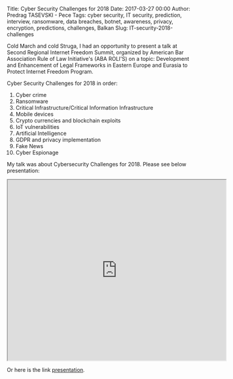 Title: Cyber Security Challenges for 2018
Date: 2017-03-27 00:00
Author: Predrag TASEVSKI - Pece
Tags: cyber security, IT security, prediction, interview, ransomware, data breaches, botnet, awareness, privacy, encryption, predictions, challenges, Balkan
Slug: IT-security-2018-challenges


Cold March and cold Struga, I had an opportunity to present a talk at Second Regional Internet Freedom Summit, organized by American Bar Association Rule of Law Initiative's (ABA ROLI'S) on a topic: Development and Enhancement of Legal Frameworks in Eastern Europe and Eurasia to Protect Internet Freedom Program.

Cyber Security Challenges for 2018 in order:

1. Cyber crime
2. Ransomware
3. Critical Infrastructure/Critical Information Infrastructure
4. Mobile devices
5. Crypto currencies and blockchain exploits
6. IoT vulnerabilities
7. Artificial Intelligence
8. GDPR and privacy implementation
9. Fake News
10. Cyber Espionage


My talk was about Cybersecurity Challenges for 2018. Please see below presentation:

<iframe src="https://docs.google.com/viewer?srcid=10T9PlD2CX0u7yg8mUarSneDV8PAtVQBe&pid=explorer&efh=false&a=v&chrome=false&embedded=true" width="580px" height="480px"></iframe>

Or here is the link [presentation](https://drive.google.com/file/d/10T9PlD2CX0u7yg8mUarSneDV8PAtVQBe/view?usp=sharing).
